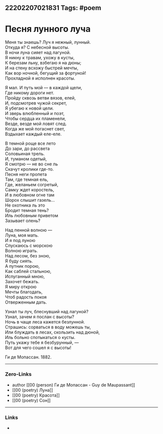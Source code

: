 22202207021831
Tags: #poem  
---
#  Песня лунного луча

 Меня ты знаешь? Луч я нежный, лунный.  
 Откуда я? С небесной высоты.  
 В ночи луна сияет над лагуной.  
 Я никну к травам, ухожу в кусты,  
 К березам льну, взбегаю я на дюны;  
 И на стену всхожу быстрей мечты,  
 Как вор ночной, бегущий за фортуной!  
 Прохладной я исполнен красоты.  
   
 Я мал. И путь мой — в каждой щели,  
 Где никому дороги нет.  
 Пройду сквозь ветви вязов, елей,  
 И, подсмотрев чужой секрет,  
 Я убегаю к новой цели.  
 И зверь влюбленный и поэт,  
 Чтобы сердца их пламенели,  
 Везде, везде мой ловят след.  
 Когда же мой погаснет свет,  
 Вздыхает каждый еле-еле.  
   
 В темной роще все лето  
 До зари, до рассвета  
 Соловьиная трель.  
 И, туманом одетый,  
 Я смотрю — не во сне ль  
 Скачут кролики где-то.  
 Песня неги пропета  
 Там, где темная ель,  
 Где, желаньем согретый,  
 Самку ждет коростель,  
 И в любовном огне там  
 Шорох слышит газель...  
 Не охотника ль это  
 Бродит темная тень?  
 Иль любовным приветом  
 Зазывает олень?  
   
 Над пенной волною —  
 Луна, моя мать.  
 И я под луною  
 Спускаюсь с морскою  
 Волною играть.  
 Над лесом, без зною,  
 Я буду сиять.  
 А путник порою,  
 Как саблей стальною,  
 Испуганный мною,  
 Захочет бежать.  
 Я миру открою  
 Мечты благодать,  
 Чтоб радость покоя  
 Отверженным дать.  
   
 Узнал ты луч, блеснувший над лагуной?  
 Узнал, зачем я послан с высоты?  
 Ночь в чаще леса кажется безлунной.  
 Страшись: сорваться в воду можешь ты,  
 Или блуждать в лесах, скользить над дюной,  
 Иль больно спотыкаться о кусты.  
 Путь укажу тебе я безбурунный, —  
 Вот для чего сошел я с высоты!

Ги де Мопассан. 1882.

---
### Zero-Links
- author [[00 (person) Ги де Мопассан - Guy de Maupassant]]
- [[00 (poetry) Луна]]
- [[00 (poetry) Красота]]
- [[00 (poetry) Сон]]
---
### Links
- 